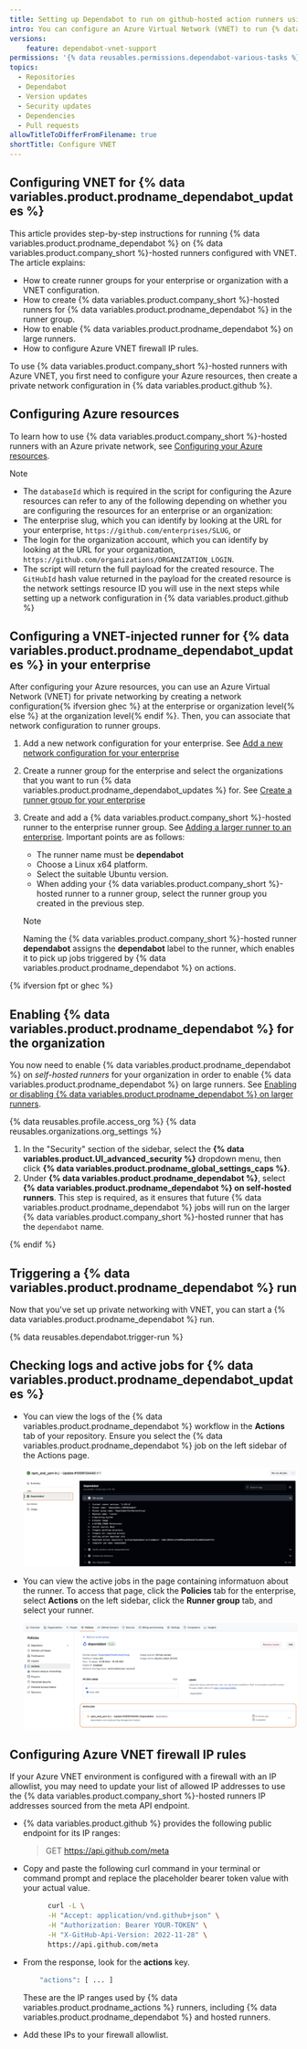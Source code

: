 ```yaml
---
title: Setting up Dependabot to run on github-hosted action runners using the Azure Private Network
intro: You can configure an Azure Virtual Network (VNET) to run {% data variables.product.prodname_dependabot %} on {% data variables.product.company_short %}-hosted runners.
versions:
    feature: dependabot-vnet-support
permissions: '{% data reusables.permissions.dependabot-various-tasks %}'
topics:
  - Repositories
  - Dependabot
  - Version updates
  - Security updates
  - Dependencies
  - Pull requests
allowTitleToDifferFromFilename: true
shortTitle: Configure VNET
---
```


## Configuring VNET for {% data variables.product.prodname_dependabot_updates %}

This article provides step-by-step instructions for running {% data variables.product.prodname_dependabot %} on {% data variables.product.company_short %}-hosted runners configured with VNET. The article explains:

* How to create runner groups for your enterprise or organization with a VNET configuration.
* How to create {% data variables.product.company_short %}-hosted runners for {% data variables.product.prodname_dependabot %} in the runner group.
* How to enable {% data variables.product.prodname_dependabot %} on large runners.
* How to configure Azure VNET firewall IP rules.

To use {% data variables.product.company_short %}-hosted runners with Azure VNET, you first need to configure your Azure resources, then create a private network configuration in {% data variables.product.github %}.

## Configuring Azure resources

To learn how to use {% data variables.product.company_short %}-hosted runners with an Azure private network, see [Configuring your Azure resources](/admin/configuring-settings/configuring-private-networking-for-hosted-compute-products/configuring-private-networking-for-github-hosted-runners-in-your-enterprise#configuring-your-azure-resources).

> [!NOTE]
>
> * The `databaseId` which is required in the script for configuring the Azure resources can refer to any of the following depending on whether you are configuring the resources for an enterprise or an organization:
> * The enterprise slug, which you can identify by looking at the URL for your enterprise, `https://github.com/enterprises/SLUG`, or
> * The login for the organization account, which you can identify by looking at the URL for your organization, `https://github.com/organizations/ORGANIZATION_LOGIN`.
> * The script will return the full payload for the created resource. The `GitHubId` hash value returned in the payload for the created resource is the network settings resource ID you will use in the next steps while setting up a network configuration in  {% data variables.product.github %}

## Configuring a VNET-injected runner for {% data variables.product.prodname_dependabot_updates %} in your enterprise

After configuring your Azure resources, you can use an Azure Virtual Network (VNET) for private networking by creating a network configuration{% ifversion ghec %} at the enterprise or organization level{% else %} at the organization level{% endif %}. Then, you can associate that network configuration to runner groups.

1. Add a new network configuration for your enterprise. See [Add a new network configuration for your enterprise](/admin/configuring-settings/configuring-private-networking-for-hosted-compute-products/configuring-private-networking-for-github-hosted-runners-in-your-enterprise#1-add-a-new-network-configuration-for-your-enterprise)
1. Create a runner group for the enterprise and select the organizations that you want to run {% data variables.product.prodname_dependabot_updates %} for. See [Create a runner group for your enterprise](/admin/configuring-settings/configuring-private-networking-for-hosted-compute-products/configuring-private-networking-for-github-hosted-runners-in-your-enterprise#2-create-a-runner-group-for-your-enterprise)
1. Create and add a {% data variables.product.company_short %}-hosted runner to the enterprise runner group. See [Adding a larger runner to an enterprise](/actions/using-github-hosted-runners/using-larger-runners/managing-larger-runners#adding-a-larger-runner-to-an-enterprise). Important points are as follows:
   * The runner name must be **dependabot**
   * Choose a Linux x64 platform.
   * Select the suitable Ubuntu version.
   * When adding your {% data variables.product.company_short %}-hosted runner to a runner group, select the runner group you created in the previous step.

   > [!NOTE]
   > Naming the {% data variables.product.company_short %}-hosted runner **dependabot** assigns the **dependabot** label to the runner, which enables it to pick up jobs triggered by {% data variables.product.prodname_dependabot %} on actions.

{% ifversion fpt or ghec %}

<!-- This section is currently only valid for dotcom. It'll need reviewing for GHES 3.18 -->

## Enabling {% data variables.product.prodname_dependabot %} for the organization

You now need to enable {% data variables.product.prodname_dependabot %} on _self-hosted runners_ for your organization in order to enable {% data variables.product.prodname_dependabot %} on large runners. See [Enabling or disabling {% data variables.product.prodname_dependabot %} on larger runners](/code-security/dependabot/working-with-dependabot/about-dependabot-on-github-actions-runners#enabling-or-disabling-dependabot-on-larger-runners).

{% data reusables.profile.access_org %}
{% data reusables.organizations.org_settings %}
1. In the "Security" section of the sidebar, select the **{% data variables.product.UI_advanced_security %}** dropdown menu, then click **{% data variables.product.prodname_global_settings_caps %}**.
1. Under **{% data variables.product.prodname_dependabot %}**, select **{% data variables.product.prodname_dependabot %} on self-hosted runners**. This step is required, as it ensures that future {% data variables.product.prodname_dependabot %} jobs will run on the larger {% data variables.product.company_short %}-hosted runner that has the `dependabot` name.

{% endif %}

## Triggering a {% data variables.product.prodname_dependabot %} run

Now that you've set up private networking with VNET, you can start a {% data variables.product.prodname_dependabot %} run.

{% data reusables.dependabot.trigger-run %}

## Checking logs and active jobs for {% data variables.product.prodname_dependabot_updates %}

* You can view the logs of the {% data variables.product.prodname_dependabot %} workflow in the **Actions** tab of your repository. Ensure you select the {% data variables.product.prodname_dependabot %} job on the left sidebar of the Actions page.

  ![Example of log for a "Dependabot in vnet" workflow. The Dependabot job is highlighted with an orange outline. ](/assets/images/help/dependabot/dependabot-vnet-logs.png)

* You can view the active jobs in the page containing informatuon about the runner. To access that page, click the **Policies** tab for the enterprise, select **Actions** on the left sidebar, click the **Runner group** tab, and select your runner.

  ![Screenshot showing a Dependabot runner's active jobs.](/assets/images/help/dependabot/dependabot-vnet-active-jobs.png)

## Configuring Azure VNET firewall IP rules

If your Azure VNET environment is configured with a firewall with an IP allowlist, you may need to update your list of allowed IP addresses to use the {% data variables.product.company_short %}-hosted runners IP addresses sourced from the meta API endpoint.

* {% data variables.product.github %} provides the following public endpoint for its IP ranges:
   > GET <https://api.github.com/meta>
* Copy and paste the following curl command in your terminal or command prompt and replace the placeholder bearer token value with your actual value.

  ```bash copy
        curl -L \
        -H "Accept: application/vnd.github+json" \
        -H "Authorization: Bearer YOUR-TOKEN" \
        -H "X-GitHub-Api-Version: 2022-11-28" \
        https://api.github.com/meta
  ```

* From the response, look for the **actions** key.

    ```bash
        "actions": [ ... ]
    ```

  These are the IP ranges used by {% data variables.product.prodname_actions %} runners, including {% data variables.product.prodname_dependabot %} and hosted runners.

* Add these IPs to your firewall allowlist.
